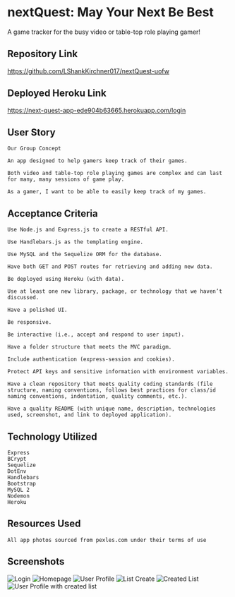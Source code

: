 # nextQuest: May Your Next Be Best

A game tracker for the busy video or table-top role playing gamer!

## Repository Link
https://github.com/LShankKirchner017/nextQuest-uofw 

## Deployed Heroku Link
https://next-quest-app-ede904b63665.herokuapp.com/login 


## User Story

```
Our Group Concept

An app designed to help gamers keep track of their games.

Both video and table-top role playing games are complex and can last for many, many sessions of game play. 

As a gamer, I want to be able to easily keep track of my games.

``````

## Acceptance Criteria


    Use Node.js and Express.js to create a RESTful API.

    Use Handlebars.js as the templating engine.

    Use MySQL and the Sequelize ORM for the database.

    Have both GET and POST routes for retrieving and adding new data.

    Be deployed using Heroku (with data).

    Use at least one new library, package, or technology that we haven’t discussed.

    Have a polished UI.

    Be responsive.

    Be interactive (i.e., accept and respond to user input).

    Have a folder structure that meets the MVC paradigm.

    Include authentication (express-session and cookies).

    Protect API keys and sensitive information with environment variables.

    Have a clean repository that meets quality coding standards (file structure, naming conventions, follows best practices for class/id naming conventions, indentation, quality comments, etc.).

    Have a quality README (with unique name, description, technologies used, screenshot, and link to deployed application).


## Technology Utilized
```
Express
BCrypt
Sequelize
DotEnv
Handlebars
Bootstrap
MySQL 2
Nodemon
Heroku
```

## Resources Used 
```
All app photos sourced from pexles.com under their terms of use

```
## Screenshots
![Login](<public/screenshots/login screenshot.png>)
![Homepage](<public/screenshots/homepage screenshot.png>)
![User Profile](<public/screenshots/userprofile screenshot.png>)
![List Create](<public/screenshots/listcreate screenshot.png>)
![Created List](<public/screenshots/created list screenshot.png>)
![User Profile with created list](<public/screenshots/userprofile with list screenshot.png>)





